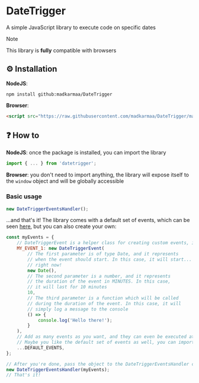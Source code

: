 # DateTrigger

A simple JavaScript library to execute code on specific dates

> [!NOTE]
>
> This library is **fully** compatible with browsers

## ⚙️ Installation

**NodeJS**:

```
npm install github:madkarmaa/DateTrigger
```

**Browser**:

```html
<script src="https://raw.githubusercontent.com/madkarmaa/DateTrigger/main/build/index.web.js"></script>
```

## ❓ How to

**NodeJS**: once the package is installed, you can import the library

```js
import { ... } from 'datetrigger';
```

**Browser**: you don't need to import anything, the library will expose itself to the `window` object and will be globally accessible

### Basic usage

```js
new DateTriggerEventsHandler();
```

...and that's it! The library comes with a default set of events, which can be seen [here](https://github.com/madkarmaa/DateTrigger/blob/main/src/utils/constants.js#L8), but you can also create your own:

```js
const myEvents = {
    // DateTriggerEvent is a helper class for creating custom events, it has 3 parameters
    MY_EVENT_1: new DateTriggerEvent(
        // The first parameter is of type Date, and it represents
        // when the event should start. In this case, it will start...
        // right now!
        new Date(),
        // The second parameter is a number, and it represents
        // the duration of the event in MINUTES. In this case,
        // it will last for 10 minutes
        10,
        // The third parameter is a function which will be called
        // during the duration of the event. In this case, it will
        // simply log a message to the console
        () => {
            console.log('Hello there!');
        }
    ),
    // Add as many events as you want, and they can even be executed at the same time!
    // Maybe you like the default set of events as well, you can import them!
    ...DEFAULT_EVENTS,
};

// After you're done, pass the object to the DateTriggerEventsHandler class
new DateTriggerEventsHandler(myEvents);
// That's it!
```
